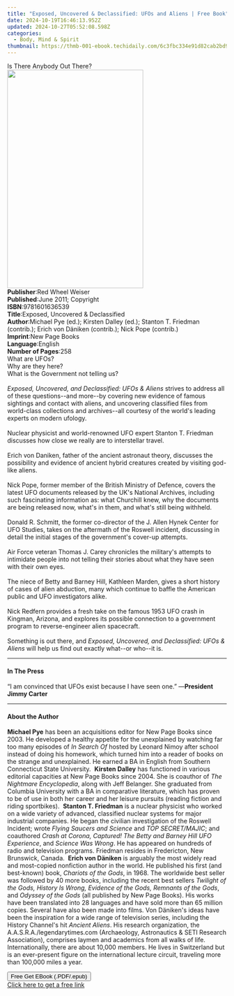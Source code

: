 ```yaml
---
title: "Exposed, Uncovered & Declassified: UFOs and Aliens | Free Book"
date: 2024-10-19T16:46:13.952Z
updated: 2024-10-27T05:52:08.598Z
categories:
  - Body, Mind & Spirit
thumbnail: https://thmb-001-ebook.techidaily.com/6c3fbc334e91d82cab2bd9e69b6e1a4a84d66a09de58a060319b8a9ccc18dd94.jpg
---
```

<main id="book-container">
  <div class="flex flex-col">
    <div class="book-brief flex-1 py-6 px-4 sm:p-6 md:py-10 md:px-8">
      <!-- brief-->
      <div class="book-brief-main">Is There Anybody Out There?</div>
    </div>
    <div
      class="book-meta-info flex-1 grid gap-4 col-start-1 col-end-3 row-start-1 sm:mb-6 sm:grid-cols-4 lg:gap-6 lg:col-start-2 lg:row-end-6 lg:row-span-6 lg:mb-0"
    >
      <div
        class="book-meta-info-left place-content-center mt-4 p-4 text-sm leading-6 col-start-2 col-span-2 dark:text-slate-400"
      >
        <img
          class="w-full h-500 object-cover rounded-lg sm:h-255 sm:col-span-2 lg:col-span-full"
          src="https://img-001-ebook.techidaily.com/88a104b31d7f6d68e90f6f7f0a7abf885fff11ffb4398df648966d13dfecd244.jpg"
          alt=""
          width="312"
          height="500"
        />
      </div>
      <div
        class="book-meta-info-right mt-2 col-start-1 row-start-2 col-span-3 self-center"
      >
        <!-- meta data  -->
        <div class="flex flex-col px-4 md:px-8">
          <div class="flex-1">
            <strong>Publisher</strong>:<span class="px-2"
              >Red Wheel Weiser</span
            >
          </div>
          <div class="flex-1">
            <strong>Published</strong>:<span class="px-2"
              >June 2011; Copyright</span
            >
          </div>
          <div class="flex-1">
            <strong>ISBN</strong>:<span class="px-2">9781601636539</span>
          </div>
          <div class="flex-1">
            <strong>Title</strong>:<span class="px-2"
              >Exposed, Uncovered &amp; Declassified</span
            >
          </div>
          <div class="flex-1">
            <strong>Author</strong>:<span class="px-2"
              >Michael Pye (ed.); Kirsten Dalley (ed.); Stanton T. Friedman
              (contrib.); Erich von Däniken (contrib.); Nick Pope
              (contrib.)</span
            >
          </div>
          <div class="flex-1">
            <strong>Imprint</strong>:<span class="px-2">New Page Books</span>
          </div>
          <div class="flex-1">
            <strong>Language</strong>:<span class="px-2">English</span>
          </div>
          <div class="flex-1">
            <strong>Number of Pages</strong>:<span class="px-2">258</span>
          </div>
        </div>
      </div>
    </div>
    <div class="book-description flex-1 py-6 px-4 sm:p-6 md:py-10 md:px-8">
      <div class="book-description-main">
        <div accordion-content="" id="description">
          What are UFOs?<br />Why are they here?<br />What is the Government not
          telling us?<br /><br /><i
            >Exposed, Uncovered, and Declassified: UFOs &amp; Aliens</i
          >
          strives to address all of these questions--and more--by covering new
          evidence of famous sightings and contact with aliens, and uncovering
          classified files from world-class collections and archives--all
          courtesy of the world's leading experts on modern ufology.<br /><br />Nuclear
          physicist and world-renowned UFO expert Stanton T. Friedman discusses
          how close we really are to interstellar travel.<br /><br />Erich von
          Daniken, father of the ancient astronaut theory, discusses the
          possibility and evidence of ancient hybrid creatures created by
          visiting god-like aliens.<br /><br />Nick Pope, former member of the
          British Ministry of Defence, covers the latest UFO documents released
          by the UK's National Archives, including such fascinating information
          as: what Churchill knew, why the documents are being released now,
          what's in them, and what's still being withheld.<br /><br />Donald R.
          Schmitt, the former co-director of the J. Allen Hynek Center for UFO
          Studies, takes on the aftermath of the Roswell incident, discussing in
          detail the initial stages of the government's cover-up attempts.<br /><br />Air
          Force veteran Thomas J. Carey chronicles the military's attempts to
          intimidate people into not telling their stories about what they have
          seen with their own eyes.<br /><br />The niece of Betty and Barney
          Hill, Kathleen Marden, gives a short history of cases of alien
          abduction, many which continue to baffle the American public and UFO
          investigators alike.<br /><br />Nick Redfern provides a fresh take on
          the famous 1953 UFO crash in Kingman, Arizona, and explores its
          possible connection to a government program to reverse-engineer alien
          spacecraft.<br /><br />Something is out there, and
          <i>Exposed, Uncovered, and Declassified: UFOs &amp; Aliens</i> will
          help us find out exactly what--or who--it is.
        </div>
        <div class="accordion-fader"></div>
      </div>
    </div>
    <div class="book-excerpts flex-1 py-6 px-4 sm:p-6 md:py-10 md:px-8">
      <!-- excerpts-->
      <div class="book-excerpts-main">
        <hr />
        <h4 class="placeholder placeholder-heading">
          <span>In The Press</span>
        </h4>
        <p>
          “I am convinced that UFOs exist because I have seen one.” —<b
            >President Jimmy Carter</b
          >
        </p>
      </div>
    </div>
    <div class="book-about-author flex-1 py-6 px-4 sm:p-6 md:py-10 md:px-8">
      <!-- about author-->
      <div class="book-main-author-main">
        <hr />
        <h4 class="placeholder placeholder-heading">
          <span>About the Author</span>
        </h4>
        <p>
          <b>Michael Pye</b> has been an acquisitions editor for New Page Books
          since 2003. He developed a healthy appetite for the unexplained by
          watching far too many episodes of <i>In Search Of </i>hosted by
          Leonard Nimoy after school instead of doing his homework, which turned
          him into a reader of books on the strange and unexplained. He earned a
          BA in English from Southern Connecticut State University.&nbsp;
          <b>Kirsten Dalley</b> has functioned in various editorial capacities
          at New Page Books since 2004. She is coauthor of
          <i>The Nightmare Encyclopedia</i>, along with Jeff Belanger. She
          graduated from Columbia University with a BA in comparative
          literature, which has proven to be of use in both her career and her
          leisure pursuits (reading fiction and riding sportbikes).&nbsp;
          <b>Stanton T. Friedman</b> is a nuclear physicist who worked on a wide
          variety of advanced, classified nuclear systems for major industrial
          companies. He began the civilian investigation of the Roswell
          Incident; wrote<i> Flying Saucers and Science</i> and
          <i>TOP SECRET/MAJIC</i>; and coauthored
          <i
            >Crash at Corona, Captured! The Betty and Barney Hill UFO
            Experience</i
          >, and <i>Science Was Wrong</i>. He has appeared on hundreds of radio
          and television programs. Friedman resides in Fredericton, New
          Brunswick, Canada.&nbsp; <b>Erich von Däniken</b> is arguably the most
          widely read and most-copied nonfiction author in the world. He
          published his first (and best-known) book,<i> Chariots of the Gods</i
          >, in 1968. The worldwide best seller was followed by 40 more books,
          including the recent best sellers
          <i
            >Twilight of the Gods, History Is Wrong, Evidence of the Gods,
            Remnants of the Gods</i
          >, and <i>Odyssey of the Gods</i> (all published by New Page Books).
          His works have been translated into 28 languages and have sold more
          than 65 million copies. Several have also been made into films. Von
          Däniken's ideas have been the inspiration for a wide range of
          television series, including the History Channel's hit
          <i>Ancient Aliens</i>. His research organization, the
          A.A.S.R.A./legendarytimes.com (Archaeology, Astronautics &amp; SETI
          Research Association), comprises laymen and academics from all walks
          of life. Internationally, there are about 10,000 members. He lives in
          Switzerland but is an ever-present figure on the international lecture
          circuit, traveling more than 100,000 miles a year.
        </p>
      </div>
    </div>
    <div class="book-free-get flex-1 py-6 px-4 sm:p-6 md:py-10 md:px-8">
      <button
        id="btn-free-get"
        class="bg-blue-500 hover:bg-blue-700 text-white font-bold py-2 px-4 rounded"
      >
        Free Get EBook (.PDF/.epub)
      </button>
      <div id="countdown-display" class="px-2 text-lg mt-2"></div>
      <a
        id="free-link"
        class="hidden bg-blue-500 hover:bg-blue-700 text-white font-bold py-2 px-4 rounded"
        href="https://www.ebooks.com/en-us/book/209539767/exposed-uncovered-declassified-ufos-and-aliens/michael-pye/"
        target="_blank"
        >Click here to get a free link</a
      >
    </div>
    <script>
      let countdownTime = 0;
      let countdownInterval = null;
      document
        .getElementById('btn-free-get')
        .addEventListener('click', startCountdown);
      function startCountdown() {
        countdownTime = new Date().getTime() + 60000 * 3;
        countdownInterval = setInterval(updateCountdown, 1000);
        document.getElementById('btn-free-get').disabled = true;
        document
          .getElementById('btn-free-get')
          .classList.add('bg-gray-500', 'cursor-not-allowed');
      }
      function updateCountdown() {
        let currentTime = new Date().getTime();
        let timeLeft = countdownTime - currentTime;
        let secondsLeft = Math.floor(timeLeft / 1000);
        document.getElementById('countdown-display').innerHTML =
          `Remaining time: ${secondsLeft} seconds.`;
        if (secondsLeft <= 0) {
          clearInterval(countdownInterval);
          document.getElementById('btn-free-get').classList.add('hidden');
          document.getElementById('free-link').classList.remove('hidden');
          document.getElementById('countdown-display').innerHTML = '';
        }
      }
    </script>
  </div>
</main>

<ins class="adsbygoogle"
      style="display:block"
      data-ad-client="ca-pub-7571918770474297"
      data-ad-slot="8358498916"
      data-ad-format="auto"
      data-full-width-responsive="true"></ins>
    